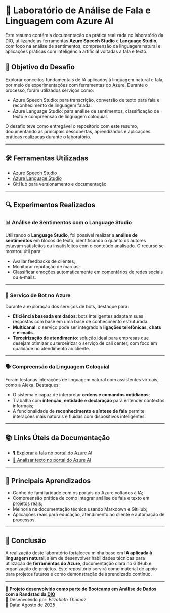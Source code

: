 # 🧠 Laboratório de Análise de Fala e Linguagem com Azure AI

Este resumo contém a documentação da prática realizada no laboratório da DIO, utilizando as ferramentas **Azure Speech Studio** e **Language Studio**, com foco na análise de sentimentos, compreensão da linguagem natural e aplicações práticas com inteligência artificial voltadas à fala e texto.

## 📌 Objetivo do Desafio

Explorar conceitos fundamentais de IA aplicados à linguagem natural e fala, por meio de experimentações com ferramentas do Azure. Durante o processo, foram utilizados serviços como:

- Azure Speech Studio: para transcrição, conversão de texto para fala e reconhecimento de linguagem falada.
- Azure Language Studio: para análise de sentimentos, classificação de texto e compreensão de linguagem coloquial.

O desafio teve como entregável o repositório com este resumo, documentando as principais descobertas, aprendizados e aplicações práticas realizadas durante o laboratório.

---

## 🛠️ Ferramentas Utilizadas

- [Azure Speech Studio](https://speech.microsoft.com/portal)
- [Azure Language Studio](https://language.cognitive.azure.com/home)
- GitHub para versionamento e documentação

---

## 🔍 Experimentos Realizados

### 📊 Análise de Sentimentos com o Language Studio

Utilizando o **Language Studio**, foi possível realizar a **análise de sentimentos** em blocos de texto, identificando o quanto os autores estavam satisfeitos ou insatisfeitos com o conteúdo analisado. O recurso se mostrou útil para:

- Avaliar feedbacks de clientes;
- Monitorar reputação de marcas;
- Classificar emoções automaticamente em comentários de redes sociais ou e-mails.

---

### 🤖 Serviço de Bot no Azure

Durante a exploração dos serviços de bots, destaque para:

- **Eficiência baseada em dados**: bots inteligentes adaptam suas respostas com base em uma base de conhecimento estruturada.
- **Multicanal**: o serviço pode ser integrado a **ligações telefônicas**, **chats** e **e-mails**.
- **Terceirização de atendimento**: solução ideal para empresas que desejam otimizar ou terceirizar o serviço de call center, com foco em qualidade no atendimento ao cliente.

---

### 🗣️ Compreensão da Linguagem Coloquial

Foram testadas interações de linguagem natural com assistentes virtuais, como a Alexa. Destaques:

- O sistema é capaz de interpretar **ordens e comandos cotidianos**;
- Trabalha com **intenção**, **entidade** e **declaração** para entender contextos informais;
- A funcionalidade de **reconhecimento e síntese de fala** permite interações mais naturais e fluidas com dispositivos inteligentes.

---

## 📚 Links Úteis da Documentação

- [🎙️ Explorar a fala no portal do Azure AI](https://microsoftlearning.github.io/mslearn-ai-fundamentals/Instructions/Labs/09-speech.html)
- [📝 Analisar texto no portal do Azure AI](https://microsoftlearning.github.io/mslearn-ai-fundamentals/Instructions/Labs/06-text-analysis.html)

---

## 🧾 Principais Aprendizados

- Ganho de familiaridade com os portais do Azure voltados à IA;
- Compreensão prática de como integrar análise de fala e texto em projetos reais;
- Melhoria na documentação técnica usando Markdown e GitHub;
- Aplicações reais para educação, atendimento ao cliente e automação de processos.

---

## 📢 Conclusão

A realização deste laboratório fortaleceu minha base em **IA aplicada à linguagem natural**, além de desenvolver habilidades técnicas para utilização de **ferramentas do Azure**, documentação clara no GitHub e organização de projetos. Este repositório servirá como material de apoio para projetos futuros e como demonstração de aprendizado contínuo.

---

📎 **Projeto desenvolvido como parte do Bootcamp em Análise de Dados com a Randstad da [DIO](https://www.dio.me/)**  
👤 Desenvolvido por: *Elizabeth Thomaz*  
📅 Data: Agosto de 2025  